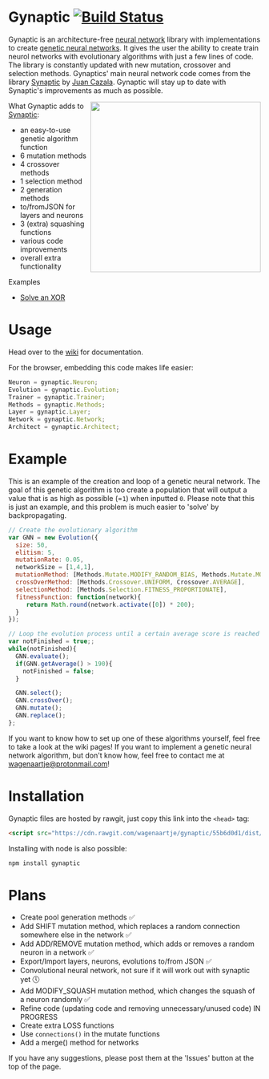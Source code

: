 # Gynaptic [![Build Status](https://travis-ci.org/wagenaartje/gynaptic.svg?branch=master)](https://travis-ci.org/wagenaartje/gynaptic)
Gynaptic is an architecture-free [neural network](https://en.wikipedia.org/wiki/Artificial_neural_network) library with implementations to create [genetic neural networks](https://en.wikipedia.org/wiki/Neuroevolution). It gives the user the ability to create train neurol networks with evolutionary algorithms with just a few lines of code. The library is constantly updated with new mutation, crossover and selection methods. Gynaptics' main neural network code comes from the library [Synaptic](https://github.com/cazala/synaptic) by [Juan Cazala](https://github.com/cazala). Gynaptic will stay up to date with Synaptic's improvements as much as possible.

<img src="https://assets-cdn.github.com/images/modules/site/home-ill-work.png?sn" width="340px" align="right"/>

What Gynaptic adds to [Synaptic](https://github.com/cazala/synaptic):
- an easy-to-use genetic algorithm function
- 6 mutation methods
- 4 crossover methods
- 1 selection method
- 2 generation methods
- to/fromJSON for layers and neurons
- 3 (extra) squashing functions
- various code improvements
- overall extra functionality

Examples
- [Solve an XOR](https://wagenaartje.github.io/gynaptic/examples/xor/)

# Usage
Head over to the [wiki](https://github.com/wagenaartje/gynaptic/wiki) for documentation.

For the browser, embedding this code makes life easier:
```javascript
Neuron = gynaptic.Neuron;
Evolution = gynaptic.Evolution;
Trainer = gynaptic.Trainer;
Methods = gynaptic.Methods;
Layer = gynaptic.Layer;
Network = gynaptic.Network;
Architect = gynaptic.Architect;
```

# Example
This is an example of the creation and loop of a genetic neural network. The goal of this genetic algorithm is too create a population that will output a value that is as high as possible (=`1`) when inputted `0`. Please note that this is just an example, and this problem is much easier to 'solve' by backpropagating.

```js
// Create the evolutionary algorithm
var GNN = new Evolution({
  size: 50,
  elitism: 5,
  mutationRate: 0.05,
  networkSize = [1,4,1],
  mutationMethod: [Methods.Mutate.MODIFY_RANDOM_BIAS, Methods.Mutate.MODIFY_RANDOM_WEIGHT],
  crossOverMethod: [Methods.Crossover.UNIFORM, Crossover.AVERAGE],
  selectionMethod: [Methods.Selection.FITNESS_PROPORTIONATE],
  fitnessFunction: function(network){
     return Math.round(network.activate([0]) * 200);
  }
});

// Loop the evolution process until a certain average score is reached
var notFinished = true;;
while(notFinished){
  GNN.evaluate();
  if(GNN.getAverage() > 190){
    notFinished = false;
  }

  GNN.select();
  GNN.crossOver();
  GNN.mutate();
  GNN.replace();
};
```

If you want to know how to set up one of these algorithms yourself, feel free to take a look at the wiki pages! If you want to implement a genetic neural network algorithm, but don't know how, feel free to contact me at wagenaartje@protonmail.com!

# Installation
Gynaptic files are hosted by rawgit, just copy this link into the `<head>` tag:
```html
<script src="https://cdn.rawgit.com/wagenaartje/gynaptic/55b6d0d1/dist/gynaptic.js"></script>
```

Installing with node is also possible:

```javascript
npm install gynaptic
```

# Plans
- Create pool generation methods :white_check_mark:
- Add SHIFT mutation method, which replaces a random connection somewhere else in the network :white_check_mark:
- Add ADD/REMOVE mutation method, which adds or removes a random neuron in a network :white_check_mark:
- Export/Import layers, neurons, evolutions to/from JSON :white_check_mark:
- Convolutional neural network, not sure if it will work out with synaptic yet :clock5:
- Add MODIFY_SQUASH mutation method, which changes the squash of a neuron randomly :white_check_mark:
- Refine code (updating code and removing unnecessary/unused code) IN PROGRESS
- Create extra LOSS functions
- Use `connections()` in the mutate functions
- Add a merge() method for networks

If you have any suggestions, please post them at the 'Issues' button at the top of the page.
